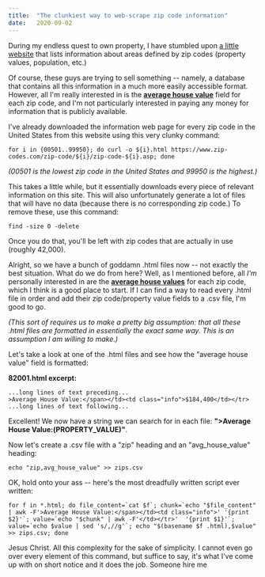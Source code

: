 ```yaml
---
title:  "The clunkiest way to web-scrape zip code information"
date:   2020-09-02
---
```


During my endless quest to own property, I have stumbled upon <a href="https://www.zip-codes.com">a little website</a> that lists information about areas defined by zip codes (property values, population, etc.)

Of course, these guys are trying to sell something -- namely, a database that contains all this information in a much more easily accessible format. However, all I'm really interested in is the <u><strong>average house value</strong></u> field for each zip code, and I'm not particularly interested in paying any money for information that is publicly available.

I've already downloaded the information web page for every zip code in the United States from this website using this very clunky command:

```
for i in {00501..99950}; do curl -o ${i}.html https://www.zip-codes.com/zip-code/${i}/zip-code-${i}.asp; done
```

<em>(00501 is the lowest zip code in the United States and 99950 is the highest.)</em>

This takes a little while, but it essentially downloads every piece of relevant information on this site. This will also unfortunately generate a lot of files that will have no data (because there is no corresponding zip code.) To remove these, use this command:

```
find -size 0 -delete
```

Once you do that, you'll be left with zip codes that are actually in use (roughly 42,000).

Alright, so we have a bunch of goddamn .html files now -- not exactly the best situation. What do we do from here? Well, as I mentioned before, all *I'm* personally interested in are the <u><strong>average house values</strong></u> for each zip code, which I think is a good place to start. If I can find a way to read every .html file in order and add their zip code/property value fields to a .csv file, I'm good to go.

<em>(This sort of requires us to make a pretty big assumption: that all these .html files are formatted in essentially the exact same way. This is an assumption I am willing to make.)</em>

Let's take a look at one of the .html files and see how the "average house value" field is formatted:

<strong>82001.html excerpt:</strong>


```
...long lines of text preceding...
>Average House Value:</span></td><td class="info">$184,400</td></tr>
...long lines of text following...
```

Excellent! We now have a string we can search for in each file: <strong>">Average House Value:</span></td><td class="info">(PROPERTY_VALUE)</td></tr>"</strong>. 

Now let's create a .csv file with a "zip" heading and an "avg_house_value" heading:

```
echo "zip,avg_house_value" >> zips.csv
```

OK, hold onto your ass -- here's the most dreadfully written script ever written:

```
for f in *.html; do file_content=`cat $f`; chunk=`echo "$file_content" | awk -F'>Average House Value:</span></td><td class="info">' '{print $2}'`; value=`echo "$chunk" | awk -F'</td></tr>'  '{print $1}'`; value=`echo $value | sed 's/,//g'`; echo "$(basename $f .html),$value" >> zips.csv; done

```

Jesus Christ. All this complexity for the sake of simplicity. I cannot even go over every element of this command, but suffice to say, it's what I've come up with on short notice and it does the job. Someone hire me
